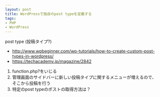 ```yaml
---
layout: post
title: WordPressで独自のpost typeを定義する
tags:
- PHP
- WordPress
---
```


post type (投稿タイプ?)

+ http://www.wpbeginner.com/wp-tutorials/how-to-create-custom-post-types-in-wordpress/
+ https://techacademy.jp/magazine/2842

1. function.php?をいじる
2. 管理画面のサイドバーに新しい投稿タイプに関するメニューが増えるので、そこから投稿を行う
3. 特定のpost typeのポストの取得方法は？
